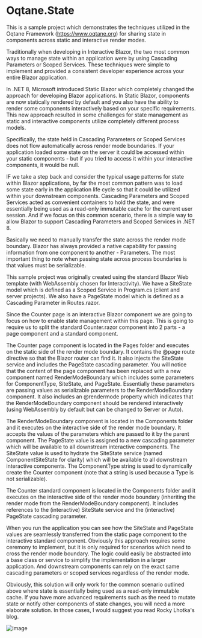 # Oqtane.State

This is a sample project which demonstrates the techniques utilized in the Oqtane Framework (https://www.oqtane.org) for sharing state in components across static and interactive render modes. 

Traditionally when developing in Interactive Blazor, the two most common ways to manage state within an application were by using Cascading Parameters or Scoped Services. These techniques were simple to implement and provided a consistent developer experience across your entire Blazor application. 

In .NET 8, Microsoft introduced Static Blazor which completely changed the approach for developing Blazor applications. In Static Blazor, components are now statically rendered by default and you also have the ability to render some components interactively based on your specific requirements. This new approach resulted in some challenges for state management as static and interactive components utilize completely different process models. 

Specifically, the state held in Cascading Parameters or Scoped Services does not flow automatically across render mode boundaries. If your application loaded some state on the server it could be accessed within your static components - but if you tried to access it within your interactive components, it would be null.

IF we take a step back and consider the typical usage patterns for state within Blazor applications, by far the most common pattern was to load some state early in the application life cycle so that it could be utilized within your downstream components. Cascading Parameters and Scoped Services acted as convenient containers to hold the state, and were essentially being used as a read-only immutable cache for the current user session. And if we focus on this common scenario, there is a simple way to allow Blazor to support Cascading Parameters and Scoped Services in .NET 8.

Basically we need to manually transfer the state across the render mode boundary. Blazor has always provided a native capability for passing information from one component to another - Parameters. The most important thing to note when passing state across process boundaries is that values must be serializable. 

This sample project was originally created using the standard Blazor Web template (with WebAssembly chosen for Interactivity). We have a SiteState model which is defined as a Scoped Service in Program.cs (client and server projects). We also have a PageState model which is defined as a Cascading Parameter in Routes.razor. 

Since the Counter page is an interactive Blazor component we are going to focus on how to enable state management within this page. This is going to require us to split the standard Counter.razor component into 2 parts - a page component and a standard component. 

The Counter page component is located in the Pages folder and executes on the static side of the render mode boundary. It contains the @page route directive so that the Blazor router can find it. It also injects the SiteState service and includes the PageState cascading parameter. You will notice that the content of the page component has been replaced with a new component named RenderModeBoundary which includes some parameters for ComponentType, SiteState, and PageState. Essentially these parameters are passing values as serializable parameters to the RenderModeBoundary component. It also includes an @rendermode property which indicates that the RenderModeBoundary component should be rendered interactively (using WebAssembly by default but can be changed to Server or Auto).

The RenderModeBoundary component is located in the Components folder and it executes on the interactive side of the render mode boundary. It accepts the values of the parameters which are passed to it by the parent component. The PageState value is assigned to a new cascading parameter which will be available to all downstream interactive components. The SiteState value is used to hydrate the SiteState service (named ComponentSiteState for clarity) which will be available to all downstream interactive components. The ComponentType string is used to dynamically create the Counter component (note that a string is used because a Type is not serializable).

The Counter standard component is located in the Components folder and it executes on the interactive side of the render mode boundary (inheriting the render mode from the RenderModeBoundary component). It includes references to the (interactive) SiteState service and the (interactive) PageState cascading parameter.

When you run the application you can see how the SiteState and PageState values are seamlessly transferred from the static page component to the interactive standard component. Obviously this approach requires some ceremony to implement, but it is only required for scenarios which need to cross the render mode boundary. The logic could easily be abstracted into a base class or service to simplify the implementation in a larger application. And downstream components can rely on the exact same cascading parameters or scoped services regardless of the render mode.

Obviously, this solution will only work for the common scenario outlined above where state is essentially being used as a read-only immutable cache. If you have more advanced requirements such as the need to mutate state or notify other components of state changes, you will need a more elaborate solution. In those cases, I would suggest you read Rocky Lhotka's blog.

![image](https://github.com/sbwalker/Oqtane.State/assets/4840590/f7229fc5-3925-4aa0-bba8-9465e69d10fa)




